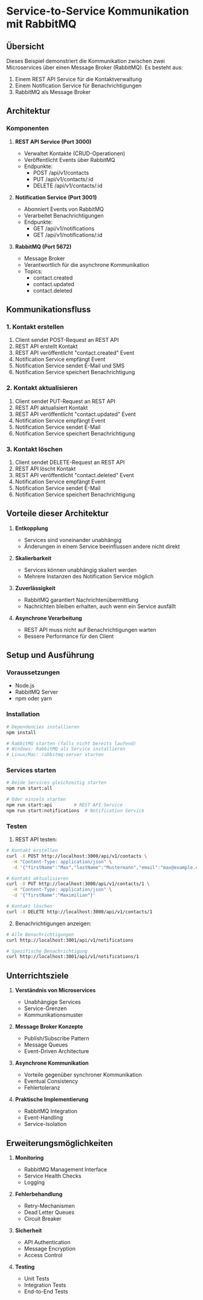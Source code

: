 # Service-to-Service Kommunikation mit RabbitMQ

## Übersicht
Dieses Beispiel demonstriert die Kommunikation zwischen zwei Microservices über einen Message Broker (RabbitMQ). Es besteht aus:
1. Einem REST API Service für die Kontaktverwaltung
2. Einem Notification Service für Benachrichtigungen
3. RabbitMQ als Message Broker

## Architektur

### Komponenten
1. **REST API Service (Port 3000)**
   - Verwaltet Kontakte (CRUD-Operationen)
   - Veröffentlicht Events über RabbitMQ
   - Endpunkte:
     - POST /api/v1/contacts
     - PUT /api/v1/contacts/:id
     - DELETE /api/v1/contacts/:id

2. **Notification Service (Port 3001)**
   - Abonniert Events von RabbitMQ
   - Verarbeitet Benachrichtigungen
   - Endpunkte:
     - GET /api/v1/notifications
     - GET /api/v1/notifications/:id

3. **RabbitMQ (Port 5672)**
   - Message Broker
   - Verantwortlich für die asynchrone Kommunikation
   - Topics:
     - contact.created
     - contact.updated
     - contact.deleted

## Kommunikationsfluss

### 1. Kontakt erstellen
1. Client sendet POST-Request an REST API
2. REST API erstellt Kontakt
3. REST API veröffentlicht "contact.created" Event
4. Notification Service empfängt Event
5. Notification Service sendet E-Mail und SMS
6. Notification Service speichert Benachrichtigung

### 2. Kontakt aktualisieren
1. Client sendet PUT-Request an REST API
2. REST API aktualisiert Kontakt
3. REST API veröffentlicht "contact.updated" Event
4. Notification Service empfängt Event
5. Notification Service sendet E-Mail
6. Notification Service speichert Benachrichtigung

### 3. Kontakt löschen
1. Client sendet DELETE-Request an REST API
2. REST API löscht Kontakt
3. REST API veröffentlicht "contact.deleted" Event
4. Notification Service empfängt Event
5. Notification Service sendet E-Mail
6. Notification Service speichert Benachrichtigung

## Vorteile dieser Architektur

1. **Entkopplung**
   - Services sind voneinander unabhängig
   - Änderungen in einem Service beeinflussen andere nicht direkt

2. **Skalierbarkeit**
   - Services können unabhängig skaliert werden
   - Mehrere Instanzen des Notification Service möglich

3. **Zuverlässigkeit**
   - RabbitMQ garantiert Nachrichtenübermittlung
   - Nachrichten bleiben erhalten, auch wenn ein Service ausfällt

4. **Asynchrone Verarbeitung**
   - REST API muss nicht auf Benachrichtigungen warten
   - Bessere Performance für den Client

## Setup und Ausführung

### Voraussetzungen
- Node.js
- RabbitMQ Server
- npm oder yarn

### Installation
```bash
# Dependencies installieren
npm install

# RabbitMQ starten (falls nicht bereits laufend)
# Windows: RabbitMQ als Service installieren
# Linux/Mac: rabbitmq-server starten
```

### Services starten
```bash
# Beide Services gleichzeitig starten
npm run start:all

# Oder einzeln starten
npm run start:api        # REST API Service
npm run start:notifications  # Notification Service
```

### Testen
1. REST API testen:
```bash
# Kontakt erstellen
curl -X POST http://localhost:3000/api/v1/contacts \
  -H "Content-Type: application/json" \
  -d '{"firstName":"Max","lastName":"Mustermann","email":"max@example.com"}'

# Kontakt aktualisieren
curl -X PUT http://localhost:3000/api/v1/contacts/1 \
  -H "Content-Type: application/json" \
  -d '{"firstName":"Maximilian"}'

# Kontakt löschen
curl -X DELETE http://localhost:3000/api/v1/contacts/1
```

2. Benachrichtigungen anzeigen:
```bash
# Alle Benachrichtigungen
curl http://localhost:3001/api/v1/notifications

# Spezifische Benachrichtigung
curl http://localhost:3001/api/v1/notifications/1
```

## Unterrichtsziele

1. **Verständnis von Microservices**
   - Unabhängige Services
   - Service-Grenzen
   - Kommunikationsmuster

2. **Message Broker Konzepte**
   - Publish/Subscribe Pattern
   - Message Queues
   - Event-Driven Architecture

3. **Asynchrone Kommunikation**
   - Vorteile gegenüber synchroner Kommunikation
   - Eventual Consistency
   - Fehlertoleranz

4. **Praktische Implementierung**
   - RabbitMQ Integration
   - Event-Handling
   - Service-Isolation

## Erweiterungsmöglichkeiten

1. **Monitoring**
   - RabbitMQ Management Interface
   - Service Health Checks
   - Logging

2. **Fehlerbehandlung**
   - Retry-Mechanismen
   - Dead Letter Queues
   - Circuit Breaker

3. **Sicherheit**
   - API Authentication
   - Message Encryption
   - Access Control

4. **Testing**
   - Unit Tests
   - Integration Tests
   - End-to-End Tests 